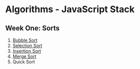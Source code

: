 # Algorithms - JavaScript Stack

## Week One: Sorts
1. [Bubble Sort](w1d1-sorts/w1d1-bubbleSort.js)
2. [Selection Sort](w1d1-sorts/w1d2-selectionSort.js)
3. [Insertion Sort](w1d1-sorts/w1d3-insertionSort.js)
4. [Merge Sort](w1d1-sorts/w1d4-mergeSort.js)
5. Quick Sort